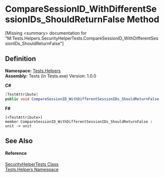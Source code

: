 # CompareSessionID_WithDifferentSessionIDs_ShouldReturnFalse Method


\[Missing &lt;summary&gt; documentation for "M:Tests.Helpers.SecurityHelperTests.CompareSessionID_WithDifferentSessionIDs_ShouldReturnFalse"\]



## Definition
**Namespace:** <a href="N_Tests_Helpers.md">Tests.Helpers</a>  
**Assembly:** Tests (in Tests.exe) Version: 1.0.0

**C#**
``` C#
[TestAttribute]
public void CompareSessionID_WithDifferentSessionIDs_ShouldReturnFalse()
```
**F#**
``` F#
[<TestAttribute>]
member CompareSessionID_WithDifferentSessionIDs_ShouldReturnFalse : unit -> unit 
```



## See Also


#### Reference
<a href="T_Tests_Helpers_SecurityHelperTests.md">SecurityHelperTests Class</a>  
<a href="N_Tests_Helpers.md">Tests.Helpers Namespace</a>  
